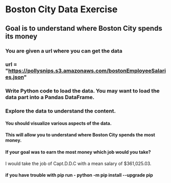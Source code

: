 # Boston City Data Exercise

## Goal is to understand where Boston City spends its money

### You are given a url where you can get the data

### url = "https://pollysnips.s3.amazonaws.com/bostonEmployeeSalaries.json"

### Write Python code to load the data. You may want to load the data part into a Pandas DataFrame.

### Explore the data to understand the content.

#### You should visualize various aspects of the data.

#### This will allow you to understand where Boston City spends the most money.

#### If your goal was to earn the most money which job would you take?
I would take the job of Capt.D.D.C with a mean salary of $361,025.03.

#### if you have trouble with pip run - python -m pip install --upgrade pip
